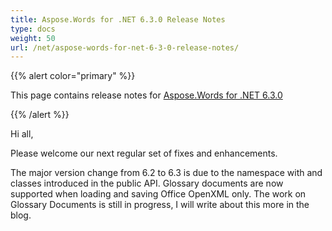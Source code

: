 ```yaml
---
title: Aspose.Words for .NET 6.3.0 Release Notes
type: docs
weight: 50
url: /net/aspose-words-for-net-6-3-0-release-notes/
---
```


{{% alert color="primary" %}} 

This page contains release notes for [Aspose.Words for .NET 6.3.0](http://www.aspose.com/downloads/words/net/new-releases/aspose.words-for-.net-6.3.0/)

{{% /alert %}} 

Hi all,

Please welcome our next regular set of fixes and enhancements.

The major version change from 6.2 to 6.3 is due to the namespace with and classes introduced in the public API. Glossary documents are now supported when loading and saving Office OpenXML only. The work on Glossary Documents is still in progress, I will write about this more in the blog.
